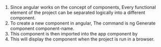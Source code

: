 1. Since angular works on the concept of components, Every functional element of the project can be separated logically into a different component.
2. To create a new component in angular, The command is ng Generate component component-name.
3. This component is then imported into the app component by <app-component-name></app-component-name>
4. This will display the component when the project is run in a browser.